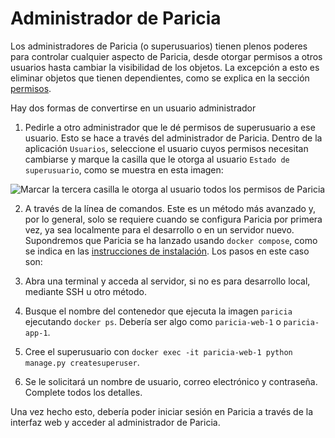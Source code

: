 # Administrador de Paricia

Los administradores de Paricia (o superusuarios) tienen plenos poderes para controlar cualquier aspecto de Paricia, desde otorgar permisos a otros usuarios hasta cambiar la visibilidad de los objetos. La excepción a esto es eliminar objetos que tienen dependientes, como se explica en la sección [permisos](./permissions.md).

Hay dos formas de convertirse en un usuario administrador

1. Pedirle a otro administrador que le dé permisos de superusuario a ese usuario. Esto se hace a través del administrador de Paricia. Dentro de la aplicación `Usuarios`, seleccione el usuario cuyos permisos necesitan cambiarse y marque la casilla que le otorga al usuario `Estado de superusuario`, como se muestra en esta imagen:

![Marcar la tercera casilla le otorga al usuario todos los permisos de Paricia](../assets/images/superuser.png)

2. A través de la línea de comandos. Este es un método más avanzado y, por lo general, solo se requiere cuando se configura Paricia por primera vez, ya sea localmente para el desarrollo o en un servidor nuevo. Supondremos que Paricia se ha lanzado usando `docker compose`, como se indica en las [instrucciones de instalación](./installation.md#docker-deployment). Los pasos en este caso son:

1. Abra una terminal y acceda al servidor, si no es para desarrollo local, mediante SSH u otro método.
2. Busque el nombre del contenedor que ejecuta la imagen `paricia` ejecutando `docker ps`. Debería ser algo como `paricia-web-1` o `paricia-app-1`.
3. Cree el superusuario con `docker exec -it paricia-web-1 python manage.py createsuperuser`.
4. Se le solicitará un nombre de usuario, correo electrónico y contraseña. Complete todos los detalles.

Una vez hecho esto, debería poder iniciar sesión en Paricia a través de la interfaz web y acceder al administrador de Paricia.